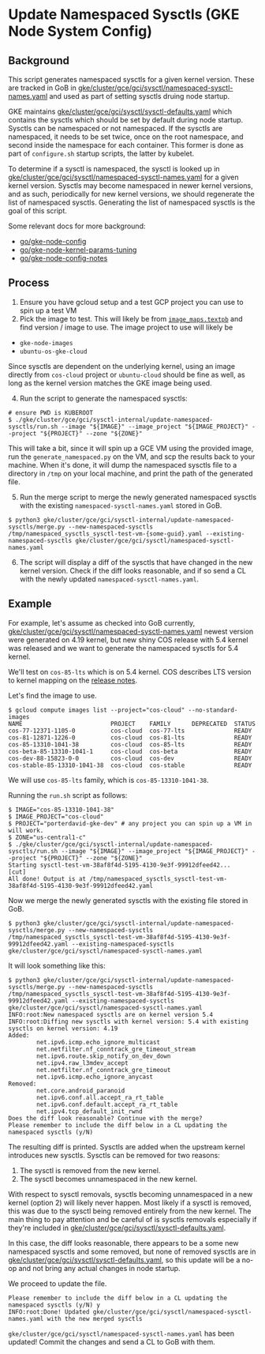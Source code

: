 # Update Namespaced Sysctls (GKE Node System Config)

## Background

This script generates namespaced sysctls for a given kernel version. These are
tracked in GoB in
[gke/cluster/gce/gci/sysctl/namespaced-sysctl-names.yaml](https://gke-internal.googlesource.com/kubernetes/+/refs/heads/master/gke/cluster/gce/gci/sysctl/namespaced-sysctl-names.yaml)
and used as part of setting sysctls druing node startup.

GKE maintains
[gke/cluster/gce/gci/sysctl/sysctl-defaults.yaml](https://gke-internal.git.corp.google.com/kubernetes/+/refs/heads/master/gke/cluster/gce/gci/sysctl/sysctl-defaults.yaml)
which contains the sysctls which should be set by default during node startup.
Sysctls can be namespaced or not namespaced. If the sysctls are namespaced, it
needs to be set twice, once on the root namespace, and second inside the
namespace for each container. This former is done as part of `configure.sh`
startup scripts, the latter by kubelet.

To determine if a sysctl is namespaced, the sysctl is looked up in
[gke/cluster/gce/gci/sysctl/namespaced-sysctl-names.yaml](https://gke-internal.googlesource.com/kubernetes/+/refs/heads/master/gke/cluster/gce/gci/sysctl/namespaced-sysctl-names.yaml)
for a given kernel version. Sysctls may become namespaced in newer kernel
versions, and as such, periodically for new kernel versions, we should
regenerate the list of namespaced sysctls. Generating the list of namespaced
sysctls is the goal of this script.

Some relevant docs for more background:

* [go/gke-node-config](http://goto.google.com/gke-node-config)
* [go/gke-node-kernel-params-tuning](http://gke-node-kernel-params-tuning)
* [go/gke-node-config-notes](http://goto.google.com/gke-node-config-notes)

## Process

1. Ensure you have gcloud setup and a test GCP project you can use to spin
   up a test VM
2. Pick the image to test. This will likely be from
   [`image_maps.textpb`](http://google3/production/borg/cloud-kubernetes/config/image_maps.textpb)
   and find version / image to use. The image project to use will likely be

* `gke-node-images`
* `ubuntu-os-gke-cloud`

Since sysctls are dependent on the underlying kernel, using an image directly
from `cos-cloud` project or `ubuntu-cloud` should be fine as well, as long as
the kernel version matches the GKE image being used.

4. Run the script to generate the namespaced sysctls:

```
# ensure PWD is KUBEROOT
$ ./gke/cluster/gce/gci/sysctl-internal/update-namespaced-sysctls/run.sh --image "${IMAGE}" --image_project "${IMAGE_PROJECT}" --project "${PROJECT}" --zone "${ZONE}"
```

This will take a bit, since it will spin up a GCE VM using the provided image,
run the `generate_namespaced.py` on the VM, and scp the results back to your
machine. When it's done, it will dump the namespaced sysctls file to a
directory in `/tmp` on your local machine, and print the path of the generated file.

5. Run the merge script to merge the newly generated namespaced sysctls with
   the existing `namespaced-sysctl-names.yaml` stored in GoB.

```
$ python3 gke/cluster/gce/gci/sysctl-internal/update-namespaced-sysctls/merge.py --new-namespaced-sysctls /tmp/namespaced_sysctls_sysctl-test-vm-{some-guid}.yaml --existing-namespaced-sysctls gke/cluster/gce/gci/sysctl/namespaced-sysctl-names.yaml
```

6. The script will display a diff of the sysctls that have changed in the new
   kernel version. Check if the diff looks reasonable, and if so send a CL with
   the newly updated `namespaced-sysctl-names.yaml`.

## Example

For example, let's assume as checked into GoB currently,
[gke/cluster/gce/gci/sysctl/namespaced-sysctl-names.yaml](https://gke-internal.googlesource.com/kubernetes/+/refs/heads/master/gke/cluster/gce/gci/sysctl/namespaced-sysctl-names.yaml)
newest version were generated on 4.19 kernel, but new shiny COS release with
5.4 kernel was released and we want to generate the namespaced sysctls for 5.4
kernel.

We'll test on `cos-85-lts` which is on 5.4 kernel. COS describes LTS version to
kernel mapping on the [release
notes](https://cloud.google.com/container-optimized-os/docs/release-notes).

Let's find the image to use.

```
$ gcloud compute images list --project="cos-cloud" --no-standard-images
NAME                         PROJECT    FAMILY      DEPRECATED  STATUS
cos-77-12371-1105-0          cos-cloud  cos-77-lts              READY
cos-81-12871-1226-0          cos-cloud  cos-81-lts              READY
cos-85-13310-1041-38         cos-cloud  cos-85-lts              READY
cos-beta-85-13310-1041-1     cos-cloud  cos-beta                READY
cos-dev-88-15823-0-0         cos-cloud  cos-dev                 READY
cos-stable-85-13310-1041-38  cos-cloud  cos-stable              READY
```

We will use `cos-85-lts` family, which is `cos-85-13310-1041-38`.

Running the `run.sh` script as follows:

```
$ IMAGE="cos-85-13310-1041-38"
$ IMAGE_PROJECT="cos-cloud"
$ PROJECT="porterdavid-gke-dev" # any project you can spin up a VM in will work.
$ ZONE="us-central1-c"
$ ./gke/cluster/gce/gci/sysctl-internal/update-namespaced-sysctls/run.sh --image "${IMAGE}" --image_project "${IMAGE_PROJECT}" --project "${PROJECT}" --zone "${ZONE}"
Starting sysctl-test-vm-38af8f4d-5195-4130-9e3f-99912dfeed42...
[cut]
All done! Output is at /tmp/namespaced_sysctls_sysctl-test-vm-38af8f4d-5195-4130-9e3f-99912dfeed42.yaml
```

Now we merge the newly generated sysctls with the existing file stored in GoB.

```
$ python3 gke/cluster/gce/gci/sysctl-internal/update-namespaced-sysctls/merge.py --new-namespaced-sysctls /tmp/namespaced_sysctls_sysctl-test-vm-38af8f4d-5195-4130-9e3f-99912dfeed42.yaml --existing-namespaced-sysctls gke/cluster/gce/gci/sysctl/namespaced-sysctl-names.yaml
```

It will look something like this:

```
$ python3 gke/cluster/gce/gci/sysctl-internal/update-namespaced-sysctls/merge.py --new-namespaced-sysctls /tmp/namespaced_sysctls_sysctl-test-vm-38af8f4d-5195-4130-9e3f-99912dfeed42.yaml --existing-namespaced-sysctls gke/cluster/gce/gci/sysctl/namespaced-sysctl-names.yaml
INFO:root:New namespaced sysctls are on kernel version 5.4
INFO:root:Diffing new sysctls with kernel version: 5.4 with existing sysctls on kernel version: 4.19
Added:
        net.ipv6.icmp.echo_ignore_multicast
        net.netfilter.nf_conntrack_gre_timeout_stream
        net.ipv6.route.skip_notify_on_dev_down
        net.ipv4.raw_l3mdev_accept
        net.netfilter.nf_conntrack_gre_timeout
        net.ipv6.icmp.echo_ignore_anycast
Removed:
        net.core.android_paranoid
        net.ipv6.conf.all.accept_ra_rt_table
        net.ipv6.conf.default.accept_ra_rt_table
        net.ipv4.tcp_default_init_rwnd
Does the diff look reasonable? Continue with the merge?
Please remember to include the diff below in a CL updating the namespaced sysctls (y/N)
```

The resulting diff is printed. Sysctls are added when the upstream kernel introduces new sysctls.
Sysctls can be removed for two reasons:

1. The sysctl is removed from the new kernel.
2. The sysctl becomes unnamespaced in the new kernel.

With respect to sysctl removals, sysctls becoming unnamespaced in a new kernel
(option 2) will likely never happen. Most likely if a sysctl is removed, this
was due to the sysctl being removed entirely from the new kernel.
The main thing to pay attention and be careful of is sysctls removals especially if they're included in
[gke/cluster/gce/gci/sysctl/sysctl-defaults.yaml](https://gke-internal.git.corp.google.com/kubernetes/+/refs/heads/master/gke/cluster/gce/gci/sysctl/sysctl-defaults.yaml).

In this case, the diff looks reasonable, there appears to be a some new
namespaced sysctls and some removed, but none of removed sysctls are in
[gke/cluster/gce/gci/sysctl/sysctl-defaults.yaml](https://gke-internal.git.corp.google.com/kubernetes/+/refs/heads/master/gke/cluster/gce/gci/sysctl/sysctl-defaults.yaml),
so this update will be a no-op and not bring any actual changes in node startup.

We proceed to update the file.

```
Please remember to include the diff below in a CL updating the namespaced sysctls (y/N) y
INFO:root:Done! Updated gke/cluster/gce/gci/sysctl/namespaced-sysctl-names.yaml with the new merged sysctls
```

`gke/cluster/gce/gci/sysctl/namespaced-sysctl-names.yaml` has been updated!
Commit the changes and send a CL to GoB with them.
